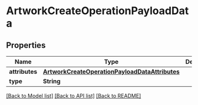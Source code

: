 # ArtworkCreateOperationPayloadData

## Properties
Name | Type | Description | Notes
------------ | ------------- | ------------- | -------------
**attributes** | [**ArtworkCreateOperationPayloadDataAttributes**](ArtworkCreateOperationPayloadDataAttributes.md) |  | 
**type** | **String** |  | 

[[Back to Model list]](../README.md#documentation-for-models) [[Back to API list]](../README.md#documentation-for-api-endpoints) [[Back to README]](../README.md)


